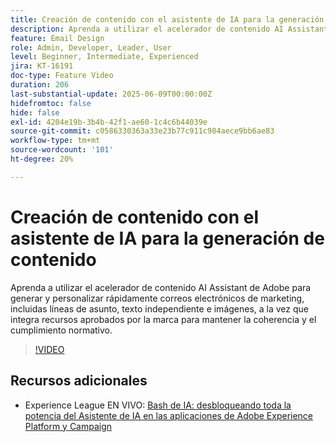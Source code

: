 ```yaml
---
title: Creación de contenido con el asistente de IA para la generación de contenido
description: Aprenda a utilizar el acelerador de contenido AI Assistant de Adobe para generar y personalizar rápidamente correos electrónicos de marketing, incluidas líneas de asunto, texto independiente e imágenes, a la vez que integra recursos aprobados por la marca para mantener la coherencia y el cumplimiento normativo.
feature: Email Design
role: Admin, Developer, Leader, User
level: Beginner, Intermediate, Experienced
jira: KT-16191
doc-type: Feature Video
duration: 206
last-substantial-update: 2025-06-09T00:00:00Z
hidefromtoc: false
hide: false
exl-id: 4204e19b-3b4b-42f1-ae60-1c4c6b44039e
source-git-commit: c0586330363a33e23b77c911c984aece9bb6ae83
workflow-type: tm+mt
source-wordcount: '101'
ht-degree: 20%

---
```


# Creación de contenido con el asistente de IA para la generación de contenido

Aprenda a utilizar el acelerador de contenido AI Assistant de Adobe para generar y personalizar rápidamente correos electrónicos de marketing, incluidas líneas de asunto, texto independiente e imágenes, a la vez que integra recursos aprobados por la marca para mantener la coherencia y el cumplimiento normativo.

>[!VIDEO](https://video.tv.adobe.com/v/3463762/?learn=on&enablevpops)

## Recursos adicionales

* Experience League EN VIVO: [Bash de IA: desbloqueando toda la potencia del Asistente de IA en las aplicaciones de Adobe Experience Platform y Campaign](https://experienceleague.adobe.com/es/docs/events/experience-league-live-recordings/episodes/exl-live-episode-09-26-24)
